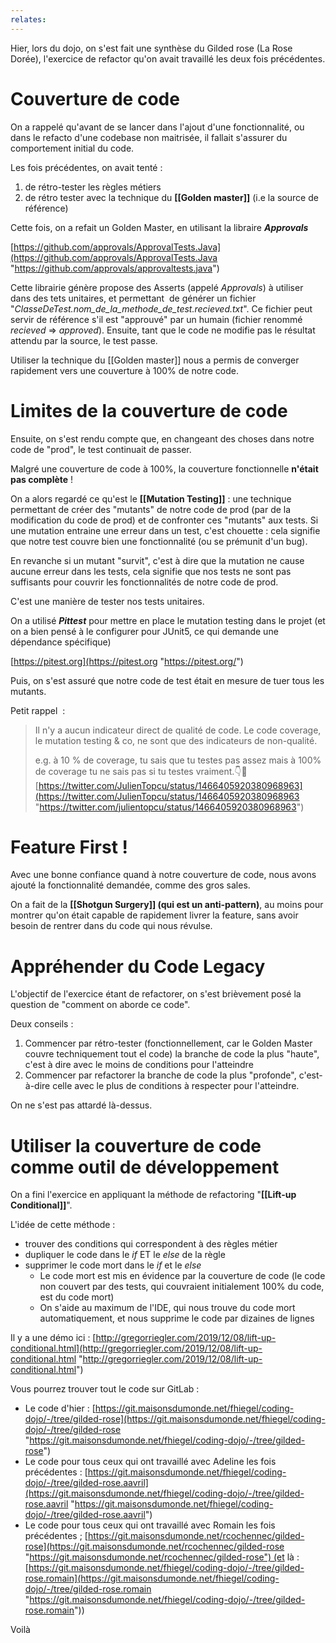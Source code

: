 ```yaml
---
relates:
---
```


Hier, lors du dojo, on s'est fait une synthèse du Gilded rose (La Rose Dorée), l'exercice de refactor qu'on avait travaillé les deux fois précédentes.

# **Couverture de code**

On a rappelé qu'avant de se lancer dans l'ajout d'une fonctionnalité, ou dans le refacto d'une codebase non maitrisée, il fallait s'assurer du comportement initial du code.

Les fois précédentes, on avait tenté :

1. de rétro-tester les règles métiers
2. de rétro tester avec la technique du **[[Golden master]]** (i.e la source de référence)

Cette fois, on a refait un Golden Master, en utilisant la libraire _**Approvals**_

[https://github.com/approvals/ApprovalTests.Java](https://github.com/approvals/ApprovalTests.Java "https://github.com/approvals/approvaltests.java")

Cette librairie génère propose des Asserts (appelé _Approvals_) à utiliser dans des tets unitaires, et permettant  de générer un fichier "_ClasseDeTest.nom_de_la_methode_de_test.recieved.txt_". Ce fichier peut servir de référence s'il est "approuvé" par un humain (fichier renommé *recieved* => *approved*). Ensuite, tant que le code ne modifie pas le résultat attendu par la source, le test passe.

Utiliser la technique du [[Golden master]] nous a permis de converger rapidement vers une couverture à 100% de notre code.

# **Limites de la couverture de code**

Ensuite, on s'est rendu compte que, en changeant des choses dans notre code de "prod", le test continuait de passer.

Malgré une couverture de code à 100%, la couverture fonctionnelle **n'était pas complète** !

On a alors regardé ce qu'est le **[[Mutation Testing]]** : une technique permettant de créer des "mutants" de notre code de prod (par de la modification du code de prod) et de confronter ces "mutants" aux tests. Si une mutation entraine une erreur dans un test, c'est chouette : cela signifie que notre test couvre bien une fonctionnalité (ou se prémunit d'un bug).

En revanche si un mutant "survit", c'est à dire que la mutation ne cause aucune erreur dans les tests, cela signifie que nos tests ne sont pas suffisants pour couvrir les fonctionnalités de notre code de prod.

C'est une manière de tester nos tests unitaires.

On a utilisé _**Pittest**_ pour mettre en place le mutation testing dans le projet (et on a bien pensé à le configurer pour JUnit5, ce qui demande une dépendance spécifique)

[https://pitest.org](https://pitest.org "https://pitest.org/")

Puis, on s'est assuré que notre code de test était en mesure de tuer tous les mutants.

Petit rappel  :

> Il n'y a aucun indicateur direct de qualité de code. Le code coverage, le mutation testing & co, ne sont que des indicateurs de non-qualité.  
>   
> e.g. à 10 % de coverage, tu sais que tu testes pas assez mais à 100% de coverage tu ne sais pas si tu testes vraiment.👇🧵  
> [https://twitter.com/JulienTopcu/status/1466405920380968963](https://twitter.com/JulienTopcu/status/1466405920380968963 "https://twitter.com/julientopcu/status/1466405920380968963")

# **Feature First !**

Avec une bonne confiance quand à notre couverture de code, nous avons ajouté la fonctionnalité demandée, comme des gros sales.

On a fait de la **[[Shotgun Surgery]] (qui est un anti-pattern)**, au moins pour montrer qu'on était capable de rapidement livrer la feature, sans avoir besoin de rentrer dans du code qui nous révulse.

# **Appréhender** **du Code Legacy**

L'objectif de l'exercice étant de refactorer, on s'est brièvement posé la question de "comment on aborde ce code".

Deux conseils :

1. Commencer par rétro-tester (fonctionnellement, car le Golden Master couvre techniquement tout el code) la branche de code la plus "haute", c'est à dire avec le moins de conditions pour l'atteindre
2. Commencer par refactorer la branche de code la plus "profonde", c'est-à-dire celle avec le plus de conditions à respecter pour l'atteindre.

On ne s'est pas attardé là-dessus.

# **Utiliser la couverture de code comme outil de développement**


On a fini l'exercice en appliquant la méthode de refactoring "**[[Lift-up Conditional]]**".

L'idée de cette méthode :

- trouver des conditions qui correspondent à des règles métier
- dupliquer le code dans le _if_ ET le _else_ de la règle
- supprimer le code mort dans le _if_ et le _else_ 
    - Le code mort est mis en évidence par la couverture de code (le code non couvert par des tests, qui couvraient initialement 100% du code, est du code mort)
    - On s'aide au maximum de l'IDE, qui nous trouve du code mort automatiquement, et nous supprime le code par dizaines de lignes

Il y a une démo ici : [http://gregorriegler.com/2019/12/08/lift-up-conditional.html](http://gregorriegler.com/2019/12/08/lift-up-conditional.html "http://gregorriegler.com/2019/12/08/lift-up-conditional.html")

Vous pourrez trouver tout le code sur GitLab :

- Le code d'hier : [https://git.maisonsdumonde.net/fhiegel/coding-dojo/-/tree/gilded-rose](https://git.maisonsdumonde.net/fhiegel/coding-dojo/-/tree/gilded-rose "https://git.maisonsdumonde.net/fhiegel/coding-dojo/-/tree/gilded-rose")
- Le code pour tous ceux qui ont travaillé avec Adeline les fois précédentes : [https://git.maisonsdumonde.net/fhiegel/coding-dojo/-/tree/gilded-rose.aavril](https://git.maisonsdumonde.net/fhiegel/coding-dojo/-/tree/gilded-rose.aavril "https://git.maisonsdumonde.net/fhiegel/coding-dojo/-/tree/gilded-rose.aavril")
- Le code pour tous ceux qui ont travaillé avec Romain les fois précédentes ; [https://git.maisonsdumonde.net/rcochennec/gilded-rose](https://git.maisonsdumonde.net/rcochennec/gilded-rose "https://git.maisonsdumonde.net/rcochennec/gilded-rose") (et là : [https://git.maisonsdumonde.net/fhiegel/coding-dojo/-/tree/gilded-rose.romain](https://git.maisonsdumonde.net/fhiegel/coding-dojo/-/tree/gilded-rose.romain "https://git.maisonsdumonde.net/fhiegel/coding-dojo/-/tree/gilded-rose.romain"))

Voilà